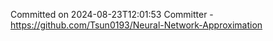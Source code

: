 Committed on 2024-08-23T12:01:53 
Committer - https://github.com/Tsun0193/Neural-Network-Approximation